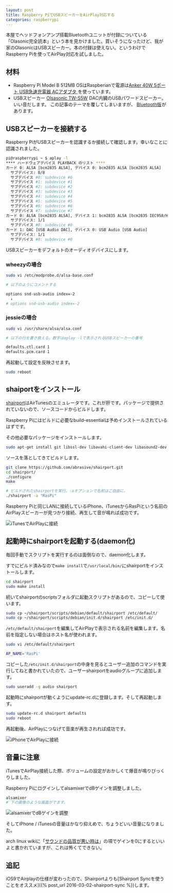 ```yaml
---
layout: post
title: Raspberry PiでUSBスピーカーをAirPlay対応する
categories: raspberrypi
---
```

本屋でヘッドフォンアンプ搭載Bluetoothユニットが付録についている「Olasonic完全読本」という本を見かけました。買いそうになったけど、我が家のOlasonicはUSBスピーカー。本の付録は使えない。というわけでRaspberry Piを使ってAirPlay対応を試しました。


## 材料
* Raspberry Pi Model B 512MB
OSはRaspberianで電源は<a href="http://www.amazon.co.jp/gp/product/B00GTGETFG/ref=as_li_ss_tl?ie=UTF8&camp=247&creative=7399&creativeASIN=B00GTGETFG&linkCode=as2&tag=count_0-22">Anker 40W 5ポート USB急速充電器 ACアダプタ </a><img src="http://ir-jp.amazon-adsystem.com/e/ir?t=count_0-22&l=as2&o=9&a=B00GTGETFG" width="1" height="1" border="0" alt="" style="border:none !important; margin:0px !important;" />を使っています。
* USBスピーカー
<a href="http://www.amazon.co.jp/gp/product/B009NQKJEY/ref=as_li_ss_tl?ie=UTF8&camp=247&creative=7399&creativeASIN=B009NQKJEY&linkCode=as2&tag=count_0-22">Olsasonic TW-S5W</a><img src="http://ir-jp.amazon-adsystem.com/e/ir?t=count_0-22&l=as2&o=9&a=B009NQKJEY" width="1" height="1" border="0" alt="" style="border:none !important; margin:0px !important;" />
DAC内臓のUSBパワードスピーカー。いい音だします。
この記事のテーマを覆してしまいますが、
<a href="http://www.amazon.co.jp/gp/product/B00J2PVIY6/ref=as_li_ss_tl?ie=UTF8&camp=247&creative=7399&creativeASIN=B00J2PVIY6&linkCode=as2&tag=count_0-22">Bluetooth版</a><img src="http://ir-jp.amazon-adsystem.com/e/ir?t=count_0-22&l=as2&o=9&a=B00J2PVIY6" width="1" height="1" border="0" alt="" style="border:none !important; margin:0px !important;" />があります。

## USBスピーカーを接続する
Raspberry PiがUSBスピーカーを認識するか接続して確認します。幸いなことに認識されました。

```bash
pi@raspberrypi ~ $ aplay -l
**** ハードウェアデバイス PLAYBACK のリスト ****
カード 0: ALSA [bcm2835 ALSA], デバイス 0: bcm2835 ALSA [bcm2835 ALSA]
  サブデバイス: 8/8
  サブデバイス #0: subdevice #0
  サブデバイス #1: subdevice #1
  サブデバイス #2: subdevice #2
  サブデバイス #3: subdevice #3
  サブデバイス #4: subdevice #4
  サブデバイス #5: subdevice #5
  サブデバイス #6: subdevice #6
  サブデバイス #7: subdevice #7
カード 0: ALSA [bcm2835 ALSA], デバイス 1: bcm2835 ALSA [bcm2835 IEC958/HDMI]
  サブデバイス: 1/1
  サブデバイス #0: subdevice #0
カード 1: DAC [USB Audio DAC], デバイス 0: USB Audio [USB Audio]
  サブデバイス: 1/1
  サブデバイス #0: subdevice #0
```

USBスピーカーをデフォルトのオーディオデバイスにします。

### wheezyの場合

```bash
sudo vi /etc/modprobe.d/alsa-base.conf

# 以下のようにコメントする

options snd-usb-audio index=-2
  ↓
# options snd-usb-audio index=-2
```

### jessieの場合

``` bash
sudo vi /usr/share/alsa/alsa.conf

# 以下の行を書き換える。数字はaplay -lで表示されるUSBスピーカーの番号

defaults.ctl.card 1
defaults.pcm.card 1
```

再起動して設定を反映させます。

```bash
sudo reboot
```

## shaiportをインストール
[shairport][shairport]はAirTunesのエミュレータです。これが肝です。パッケージで提供されていないので、ソースコードからビルドします。

Raspberry Piにはビルドに必要なbuild-essentialは予めインストールされているはずです。

その他必要なパッケージをインストールします。

```bash
sudo apt-get install git libssl-dev libavahi-client-dev libasound2-dev
```

ソースを落としてきてビルドします。

```bash
git clone https://github.com/abrasive/shairport.git
cd shairport/
./configure
make

# ビルドされたshairportを実行。-aオプションで名前はご自由に。
./shairport -a "RasPi"
```

Raspberry Piと同じLANに接続しているiPhone、iTunesからRasPiという名前のAirPlayスピーカーが見つかり接続、再生して音が鳴れば成功です。

![iTunesでAirPlayに接続](/images/airplay-usb-audio-raspberrypi_2.jpg)

## 起動時にshairportを起動する(daemon化)
毎回手動でスクリプトを実行するのは面倒なので、daemon化します。

すでにビルド済みなので`make install`で`/usr/local/bin/`にshairportをインストールします。

```bash
cd shairport
sudo make install
```

続いてshairportのscriptsフォルダに起動スクリプトがあるので、コピーして使います。

```bash
sudo cp ~/shairport/scripts/debian/default/shairport /etc/default/
sudo cp ~/shairport/scripts/debian/init.d/shairport /etc/init.d/
```

`/etc/default/shairport`を編集してAirPlayで表示される名前を編集します。名前を指定しない場合はホスト名が使われます。

```bash
sudo vi /etc/default/shairport

AP_NAME='RasPi'
```

コピーした`/etc/init.d/shairport`の中身を見るとユーザー追加のコマンドを実行してねと書かれていたので、ユーザーshairportをaudioグループに追加します。

```bash
sudo useradd -g audio shairport
```

起動時にshairportが動くようにupdate-rc.dに登録します。そして再起動します。

```bash
sudo update-rc.d shairport defaults
sudo reboot
```

再起動後、AirPlayにつなげて音楽が再生されれば成功です。

![iPhoneでAirPlayに接続](/images/airplay-usb-audio-raspberrypi_1.jpg)

## 音量に注意
iTunesでAirPlay接続した際、ボリュームの設定がおかしくて爆音が鳴りびっくりしました。

Raspberry PiにログインしてalsamixerでdBゲインを調整しました。

```bash
alsamixer
# 下の画像のような画面がでます。
```

![alsamixerでdBゲインを調整](/images/airplay-usb-audio-raspberrypi_3.jpg)

そしてiPhone / iTunesの音量はかなり抑えめで、ちょうどいい音量になりました。

arch linux wikiに「[サウンドの品質が悪い時は][archlinux wiki alsa]」の項でゲインを0にするといいよと書かれていますが、これは怖くてできない。

## 追記

iOS9でAirplayの仕様が変わったので、Shairportよりも[Shairport Syncを使うことをオススメ]({% post_url 2016-03-02-shairport-sync %})します。

[olasonic books]:http://www.olasonic.jp/press/201405supplement_press.html
[shairport]:https://github.com/abrasive/shairport
[model b plus]:http://www.raspberrypi.org/products/model-b-plus/
[archlinux wiki alsa]:https://wiki.archlinux.org/index.php/Advanced_Linux_Sound_Architecture_(%E6%97%A5%E6%9C%AC%E8%AA%9E)#.E3.82.B5.E3.82.A6.E3.83.B3.E3.83.89.E3.81.AE.E5.93.81.E8.B3.AA.E3.81.8C.E6.82.AA.E3.81.84
